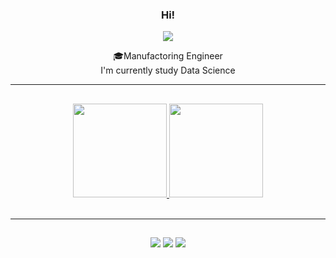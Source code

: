 
<div align="center">
  
### Hi! 

<img src="https://img.shields.io/static/v1?label=Overview&message=Paloma Edeltrudes&color=f8efd4&style=for-the-badge&logo=GitHub">

<p> 🎓Manufactoring Engineer <br/> I'm currently study Data Science</p>

<hr>



  ##
 

<div align="center">
  <a href="https://github.com/palomaedeltrudes">
  <img height="150em" src="https://github-readme-stats.vercel.app/api?username=palomaedeltrudes&show_icons=true&title_color=783c00&text_color=af552e&icon_color=783c00&bg_color=f8efd4&cache_seconds=2300">
  <img height="150em" src="https://github-readme-stats.vercel.app/api/top-langs/?username=palomaedeltrudes&layout=compact&langs_count=7&title_color=783c00&text_color=af552e&icon_color=783c00&bg_color=f8efd4&cache_seconds=2300">  

</div>
<div style="display: inline_block"><br>


<hr>
  
  ##
 
<div align="center">   
  <a href="#" alt="Gmail">
  <img src="https://img.shields.io/badge/-Gmail-783c00?style=flat-square&labelColor=783c00&logo=gmail&logoColor=white&link=https://accounts.google.com/SignOutOptions?hl=en&continue=https://mail.google.com&service=mail&ec=GBRAFw" /></a>

  <a href="#" alt="LinkedIn">
  <img src="https://img.shields.io/badge/-Linkedin-783c00?style=flat-square&logo=Linkedin&logoColor=white&link=https://www.linkedin.com/in/paloma-edeltrudes-088510247/" /></a>

  <a href="#" alt="Instagram">
  <img src="https://img.shields.io/badge/-Instagram-783c00?style=flat-square&labelColor=783c00&logo=instagram&logoColor=white&link=https://www.instagram.com/palomaedeltrudes/)https://www.instagram.com/palomaedeltrudes/"/></a>
</p>
 </div>
